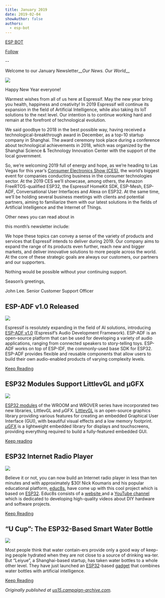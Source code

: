 ```yaml
---
title: January 2019
date: 2019-02-04
showAuthor: false
authors: 
  - esp-bot
---
```

[ESP BOT](https://medium.com/@espbot?source=post_page-----5e46a7bb4a92--------------------------------)

[Follow](https://medium.com/m/signin?actionUrl=https%3A%2F%2Fmedium.com%2F_%2Fsubscribe%2Fuser%2F71611a95e5c4&operation=register&redirect=https%3A%2F%2Fblog.espressif.com%2Fjanuary-2019-5e46a7bb4a92&user=ESP+BOT&userId=71611a95e5c4&source=post_page-71611a95e5c4----5e46a7bb4a92---------------------post_header-----------)

--

Welcome to our January Newsletter__*Our News. Our World*__ 

![](https://miro.medium.com/v2/resize:fit:640/format:webp/0*OzNFLT2HkDc1fK0Y.png)

Happy New Year everyone!

Warmest wishes from all of us here at Espressif. May the new year bring you health, happiness and creativity! In 2019 Espressif will continue its expansion in the field of Artificial Intelligence, while also taking its IoT solutions to the next level. Our intention is to continue working hard and remain at the forefront of technological evolution.

We said goodbye to 2018 in the best possible way, having received a technological-breakthrough award in December, as a top-10 startup company in Shanghai. The award ceremony took place during a conference about technological achievements in 2018, which was organized by the Shanghai Science & Technology Innovation Center with the support of the local government.

So, we’re welcoming 2019 full of energy and hope, as we’re heading to Las Vegas for this year’s [Consumer Electronics Show (CES)](https://www.ces.tech/), the world’s biggest event for companies conducting business in the consumer technologies sector. At the 2019 CES we’ll showcase, among others, the Amazon FreeRTOS-qualified ESP32, the Espressif HomeKit SDK, ESP-Mesh, ESP-ADF, Conversational User Interfaces and Alexa on ESP32. At the same time, we’ll be holding several business meetings with clients and potential partners, aiming to familiarize them with our latest solutions in the fields of Artificial Intelligence and the Internet of Things.

Other news you can read about in

this month’s newsletter include:

We hope these topics can convey a sense of the variety of products and services that Espressif intends to deliver during 2019. Our company aims to expand the range of its products even further, reach new and bigger markets, and deliver innovative solutions to more people across the world. At the core of these strategic goals are always our customers, our partners and our supporters.

Nothing would be possible without your continuing support.

Season’s greetings,

John Lee. Senior Customer Support Officer

## ESP-ADF v1.0 Released

![](https://miro.medium.com/v2/resize:fit:640/format:webp/0*qDjxY6gtKqGUctrX.jpg)

Espressif is resolutely expanding in the field of AI solutions, introducing [ESP-ADF v1.0](https://github.com/espressif/esp-adf) (Espressif’s Audio Development Framework). ESP-ADF is an open-source platform that can be used for developing a variety of audio applications, ranging from connected speakers to story-telling toys. ESP-ADF works on top of ESP-IDF, the commonly-used base SDK for ESP32. ESP-ADF provides flexible and reusable components that allow users to build their own audio-enabled products of varying complexity levels.

[Keep Reading](https://www.espressif.com/en/news/ESP_ADF_v1.0_Released)

## ESP32 Modules Support LittlevGL and μGFX

![](https://miro.medium.com/v2/resize:fit:640/format:webp/0*XZ-AG6afMsazqjl5.png)

[ESP32 modules](https://www.espressif.com/en/products/hardware/modules) of the WROOM and WROVER series have incorporated two new libraries, LittlevGL and *μ*GFX. [LittlevGL](https://littlevgl.com/) is an open-source graphics library providing various features for creating an embedded Graphical User Interface (GUI), with beautiful visual effects and a low memory footprint. [*μ*GFX](https://ugfx.io/index) is a lightweight embedded library for displays and touchscreens, providing everything required to build a fully-featured embedded GUI.

[Keep reading](https://www.espressif.com/en/news/ESP32_Modules_Now_Support_LittlevGL_and_μGFX)

## ESP32 Internet Radio Player

![](https://miro.medium.com/v2/resize:fit:640/format:webp/0*3VrY-3LfMXVXWofZ.png)

Believe it or not, you can now build an Internet radio player in less than ten minutes and with approximately $30! Nick Koumaris and his popular educational platform, [educ8s](https://educ8s.tv/), have come up with this cool project which is based on [ESP32](https://www.espressif.com/en/products/hardware/esp32/overview). Educ8s consists of a [website ](https://educ8s.tv/about/)and a [YouTube channel](https://www.youtube.com/channel/UCxqx59koIGfGRRGeEm5qzjQ) which is dedicated to developing high-quality videos about DIY hardware and software projects.

[Keep Reading](https://www.espressif.com/en/news/ESP32_Internet_Radio_Player)

## “U Cup”: The ESP32-Based Smart Water Bottle

![](https://miro.medium.com/v2/resize:fit:640/format:webp/0*2GdL2CzRKdTq3ZYl.png)

Most people think that water contain-ers provide only a good way of keep-ing people hydrated when they are not close to a source of drinking wa-ter. But “Leiyue”, a Shanghai-based startup, has taken water bottles to a whole other level. They have just launched an [ESP32](https://www.espressif.com/en/products/hardware/esp32/overview)-based [gadget](http://www.guoyueprint.com/) that combines water bottles with artificial intelligence.

[Keep Reading](https://www.espressif.com/en/news/U_Cup_The_ESP32_based_Smart_Water_Bottle)

*Originally published at *[*us15.campaign-archive.com*](https://us15.campaign-archive.com/?u=40830afd8eb6f70ab5e47b7a4&id=5097d79b07)*.*
